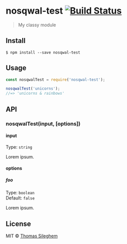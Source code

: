 # nosqwal-test [![Build Status](https://travis-ci.org/mastilver/nosqwal-test.svg?branch=master)](https://travis-ci.org/mastilver/nosqwal-test)

> My classy module


## Install

```
$ npm install --save nosqwal-test
```


## Usage

```js
const nosqwalTest = require('nosqwal-test');

nosqwalTest('unicorns');
//=> 'unicorns & rainbows'
```


## API

### nosqwalTest(input, [options])

#### input

Type: `string`

Lorem ipsum.

#### options

##### foo

Type: `boolean`<br>
Default: `false`

Lorem ipsum.


## License

MIT © [Thomas Sileghem](http://mastilver.com)
